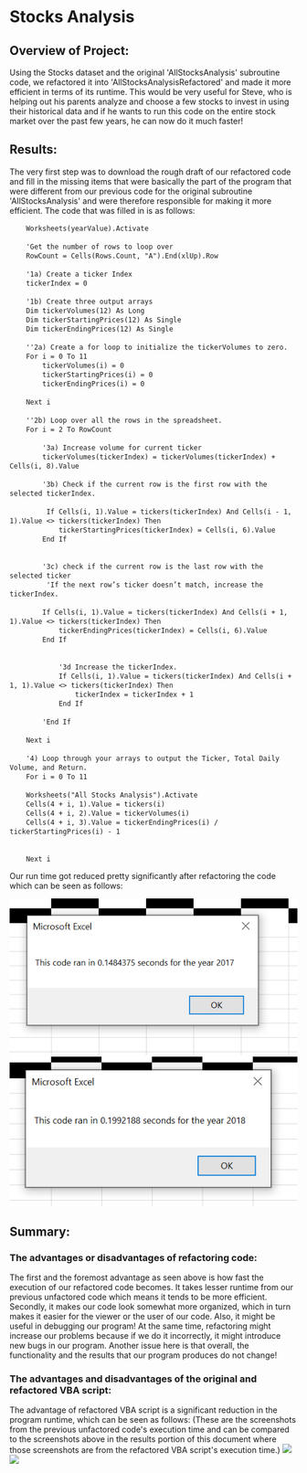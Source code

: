 # Stocks Analysis

## Overview of Project:
Using the Stocks dataset and the original 'AllStocksAnalysis' subroutine code, we refactored it into 'AllStocksAnalysisRefactored' and made it more efficient in terms of its runtime. This would be very useful for Steve, who is helping out his parents analyze and choose a few stocks to invest in using their historical data and if he wants to run this code on the entire stock market over the past few years, he can now do it much faster! 

## Results:
The very first step was to download the rough draft of our refactored code and fill in the missing items that were basically the part of the program that were different from our previous code for the original subroutine 'AllStocksAnalysis' and were therefore responsible for making it more efficient. The code that was filled in is as follows:
```'Activate data worksheet
    Worksheets(yearValue).Activate
    
    'Get the number of rows to loop over
    RowCount = Cells(Rows.Count, "A").End(xlUp).Row
    
    '1a) Create a ticker Index
    tickerIndex = 0 

    '1b) Create three output arrays   
    Dim tickerVolumes(12) As Long  
    Dim tickerStartingPrices(12) As Single
    Dim tickerEndingPrices(12) As Single  
    
    ''2a) Create a for loop to initialize the tickerVolumes to zero. 
    For i = 0 To 11
        tickerVolumes(i) = 0
        tickerStartingPrices(i) = 0
        tickerEndingPrices(i) = 0
    
    Next i 
        
    ''2b) Loop over all the rows in the spreadsheet. 
    For i = 2 To RowCount
    
        '3a) Increase volume for current ticker
        tickerVolumes(tickerIndex) = tickerVolumes(tickerIndex) + Cells(i, 8).Value
        
        '3b) Check if the current row is the first row with the selected tickerIndex.
        
         If Cells(i, 1).Value = tickers(tickerIndex) And Cells(i - 1, 1).Value <> tickers(tickerIndex) Then 
            tickerStartingPrices(tickerIndex) = Cells(i, 6).Value 
        End If 
            
        
        '3c) check if the current row is the last row with the selected ticker
         'If the next row’s ticker doesn’t match, increase the tickerIndex.
        
        If Cells(i, 1).Value = tickers(tickerIndex) And Cells(i + 1, 1).Value <> tickers(tickerIndex) Then
            tickerEndingPrices(tickerIndex) = Cells(i, 6).Value
        End If 
            

            '3d Increase the tickerIndex. 
            If Cells(i, 1).Value = tickers(tickerIndex) And Cells(i + 1, 1).Value <> tickers(tickerIndex) Then
                tickerIndex = tickerIndex + 1 
            End If  
            
        'End If
    
    Next i
    
    '4) Loop through your arrays to output the Ticker, Total Daily Volume, and Return.
    For i = 0 To 11
    
    Worksheets("All Stocks Analysis").Activate
    Cells(4 + i, 1).Value = tickers(i)
    Cells(4 + i, 2).Value = tickerVolumes(i)
    Cells(4 + i, 3).Value = tickerEndingPrices(i) / tickerStartingPrices(i) - 1
        
        
    Next i
```
Our run time got reduced pretty significantly after refactoring the code which can be seen as follows:

![](Images/VBA_Challenge_2017.png)
![](Images/VBA_Challenge_2018.png)

## Summary:
### The advantages or disadvantages of refactoring code:
The first and the foremost advantage as seen above is how fast the execution of our refactored code becomes. It takes lesser runtime from our previous unfactored code which means it tends to be more efficient. Secondly, it makes our code look somewhat more organized, which in turn makes it easier for the viewer or the user of our code. Also, it might be useful in debugging our program! At the same time, refactoring might increase our problems because if we do it incorrectly, it might introduce new bugs in our program. Another issue here is that overall, the functionality and the results that our program produces do not change! 

### The advantages and disadvantages of the original and refactored VBA script:
The advantage of refactored VBA script is a significant reduction in the program runtime, which can be seen as follows:
(These are the screenshots from the previous unfactored code's execution time and can be compared to the screenshots above in the results portion of this document where those screenshots are from the refactored VBA script's execution time.)
![](Images/Screenshot(8).png)
![](Images/Screenshot(9).png)





